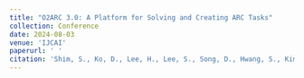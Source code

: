 ```yaml
---
title: "O2ARC 3.0: A Platform for Solving and Creating ARC Tasks"
collection: Conference
date: 2024-08-03
venue: 'IJCAI'
paperurl: ' '
citation: 'Shim, S., Ko, D., Lee, H., Lee, S., Song, D., Hwang, S., Kim, S. & Kim, S. (2024). O2ARC 3.0: A Platform for Solving and Creating ARC Tasks. IJCAI Demo.'
---
```

